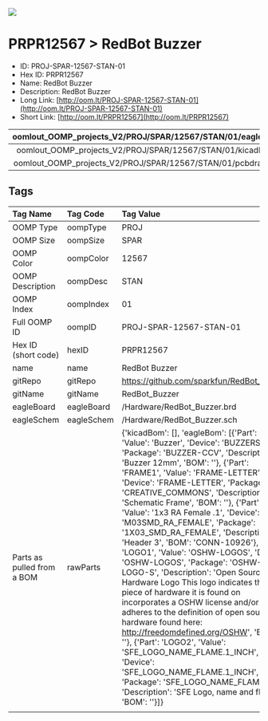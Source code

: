 


  
![][im]
# PRPR12567 > RedBot Buzzer

- ID: PROJ-SPAR-12567-STAN-01
- Hex ID: PRPR12567
- Name: RedBot Buzzer
- Description: RedBot Buzzer
- Long Link: [http://oom.lt/PROJ-SPAR-12567-STAN-01](http://oom.lt/PROJ-SPAR-12567-STAN-01)
- Short Link: [http://oom.lt/PRPR12567](http://oom.lt/PRPR12567)
  

|oomlout_OOMP_projects_V2/PROJ/SPAR/12567/STAN/01/eagleImage.png|oomlout_OOMP_projects_V2/PROJ/SPAR/12567/STAN/01/eagleSchemImage.png|oomlout_OOMP_projects_V2/PROJ/SPAR/12567/STAN/01/kicadPcb3dFront.png|oomlout_OOMP_projects_V2/PROJ/SPAR/12567/STAN/01/kicadPcb3dBack.png|
| :---: | :---: | :---: | :---: |
|oomlout_OOMP_projects_V2/PROJ/SPAR/12567/STAN/01/kicadPcb3d.png|oomlout_OOMP_projects_V2/PROJ/SPAR/12567/STAN/01/bomBack.png|oomlout_OOMP_projects_V2/PROJ/SPAR/12567/STAN/01/bomFront.png|oomlout_OOMP_projects_V2/PROJ/SPAR/12567/STAN/01/pcbdraw.svg|
|oomlout_OOMP_projects_V2/PROJ/SPAR/12567/STAN/01/pcbdrawBack.svg||||

## Tags
  

|Tag Name|Tag Code|Tag Value|
| :--- | :--- | :--- |
|OOMP Type|oompType|PROJ|
|OOMP Size|oompSize|SPAR|
|OOMP Color|oompColor|12567|
|OOMP Description|oompDesc|STAN|
|OOMP Index|oompIndex|01|
|Full OOMP ID|oompID|PROJ-SPAR-12567-STAN-01|
|Hex ID (short code)|hexID|PRPR12567|
|name|name|RedBot Buzzer|
|gitRepo|gitRepo|https://github.com/sparkfun/RedBot_Buzzer|
|gitName|gitName|RedBot_Buzzer|
|eagleBoard|eagleBoard|/Hardware/RedBot_Buzzer.brd|
|eagleSchem|eagleSchem|/Hardware/RedBot_Buzzer.sch|
|Parts as pulled from a BOM|rawParts|{'kicadBom': [], 'eagleBom': [{'Part': 'B1', 'Value': 'Buzzer', 'Device': 'BUZZERSMD2', 'Package': 'BUZZER-CCV', 'Description': 'Buzzer 12mm', 'BOM': ''}, {'Part': 'FRAME1', 'Value': 'FRAME-LETTER', 'Device': 'FRAME-LETTER', 'Package': 'CREATIVE_COMMONS', 'Description': 'Schematic Frame', 'BOM': ''}, {'Part': 'JP1', 'Value': '1x3 RA Female .1', 'Device': 'M03SMD_RA_FEMALE', 'Package': '1X03_SMD_RA_FEMALE', 'Description': 'Header 3', 'BOM': 'CONN-10926'}, {'Part': 'LOGO1', 'Value': 'OSHW-LOGOS', 'Device': 'OSHW-LOGOS', 'Package': 'OSHW-LOGO-S', 'Description': 'Open Source Hardware Logo This logo indicates the piece of hardware it is found on incorporates a OSHW license and/or adheres to the definition of open source hardware found here: http://freedomdefined.org/OSHW', 'BOM': ''}, {'Part': 'LOGO2', 'Value': 'SFE_LOGO_NAME_FLAME.1_INCH', 'Device': 'SFE_LOGO_NAME_FLAME.1_INCH', 'Package': 'SFE_LOGO_NAME_FLAME_.1', 'Description': 'SFE Logo, name and flame', 'BOM': ''}]}|
||||



[im]: PROJ/SPAR/12567/STAN/01/kicadPcb3d_450.png
